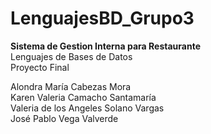 # LenguajesBD_Grupo3

**Sistema de Gestion Interna para Restaurante<br>**
Lenguajes de Bases de Datos<br>
Proyecto Final<br>

Alondra María Cabezas Mora <br>
Karen Valeria Camacho Santamaría <br>
Valeria de los Angeles Solano Vargas <br>
José Pablo Vega Valverde

